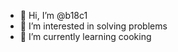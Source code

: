 - 👋 Hi, I’m @b18c1
- 👀 I’m interested in solving problems
- 🌱 I’m currently learning cooking

<!---
b18c1/b18c1 is a ✨ special ✨ repository because its `README.md` (this file) appears on your GitHub profile.
You can click the Preview link to take a look at your changes.
--->
